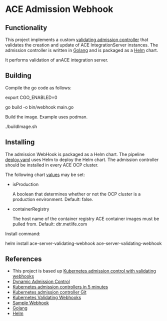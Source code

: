 # ACE Admission Webhook

## Functionality

This project implements a custom [validating admission controller](https://kubernetes.io/docs/reference/access-authn-authz/admission-controllers/) that validates the creation and update of ACE IntegrationServer instances. The admission controller is written in [Golang](https://go.dev/doc/) and is packaged as a [Helm](https://helm.sh/) chart.

It performs validation of anACE integration server.

## Building

Compile the go code as follows:

export CGO_ENABLED=0

go build -o bin/webhook main.go

Build the image. Example uses podman.

./buildImage.sh
 

## Installing

The admission WebHook is packaged as a Helm chart. The pipeline [deploy.yaml](deploy.yaml) uses Helm to deploy the Helm chart. The admission controller should be installed in every ACE OCP cluster.

The following chart [values](helm/ace-server-validating-webhook/values.yaml) may be set:

* isProduction

    A boolean that determines whether or not the OCP cluster is a production environment. Default: false.

* containerRegistry

    The host name of the container registry ACE container images must be pulled from. Default: dtr.metlife.com

Install command:

 helm install ace-server-validating-webhook ace-server-validating-webhook

## References

* This project is based up [Kubernetes admission control with validating webhooks](https://developers.redhat.com/articles/2021/09/17/kubernetes-admission-control-validating-webhooks)
* [Dynamic Admission Control](https://kubernetes.io/docs/reference/access-authn-authz/extensible-admission-controllers/)
* [Kubernetes admission controllers in 5 minutes](https://sysdig.com/blog/kubernetes-admission-controllers/)
* [Kubernetes admission controller Git](https://github.com/kubernetes-sigs/controller-runtime/tree/master/pkg/webhook/admission)
* [Kubernetes Validating Webhooks](https://medium.com/swlh/kubernetes-validating-webhook-implementation-60f3352b66a)
* [Sample Webhook](https://github.com/ChrisTheShark/sample-vwebhook)
* [Golang](https://go.dev/doc/)
* [Helm](https://helm.sh/)
